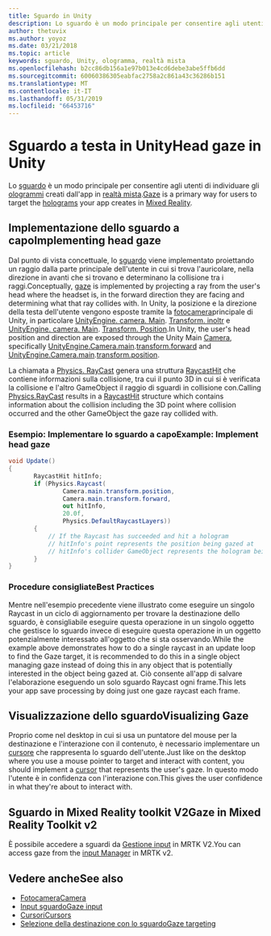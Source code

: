 ```yaml
---
title: Sguardo in Unity
description: Lo sguardo è un modo principale per consentire agli utenti di individuare gli ologrammi creati dall'app in realtà mista.
author: thetuvix
ms.author: yoyoz
ms.date: 03/21/2018
ms.topic: article
keywords: sguardo, Unity, ologramma, realtà mista
ms.openlocfilehash: b2cc86db156a1e97b013e4cd6debe3abe5ffb6dd
ms.sourcegitcommit: 60060386305eabfac2758a2c861a43c36286b151
ms.translationtype: MT
ms.contentlocale: it-IT
ms.lasthandoff: 05/31/2019
ms.locfileid: "66453716"
---
```

# <a name="head-gaze-in-unity"></a><span data-ttu-id="1c71d-104">Sguardo a testa in Unity</span><span class="sxs-lookup"><span data-stu-id="1c71d-104">Head gaze in Unity</span></span>

<span data-ttu-id="1c71d-105">Lo [sguardo](gaze.md) è un modo principale per consentire agli utenti di individuare gli [ologrammi](hologram.md) creati dall'app in [realtà mista](mixed-reality.md).</span><span class="sxs-lookup"><span data-stu-id="1c71d-105">[Gaze](gaze.md) is a primary way for users to target the [holograms](hologram.md) your app creates in [Mixed Reality](mixed-reality.md).</span></span>


## <a name="implementing-head-gaze"></a><span data-ttu-id="1c71d-106">Implementazione dello sguardo a capo</span><span class="sxs-lookup"><span data-stu-id="1c71d-106">Implementing head gaze</span></span>

<span data-ttu-id="1c71d-107">Dal punto di vista concettuale, lo [sguardo](gaze.md) viene implementato proiettando un raggio dalla parte principale dell'utente in cui si trova l'auricolare, nella direzione in avanti che si trovano e determinano la collisione tra i raggi.</span><span class="sxs-lookup"><span data-stu-id="1c71d-107">Conceptually, [gaze](gaze.md) is implemented by projecting a ray from the user's head where the headset is, in the forward direction they are facing and determining what that ray collides with.</span></span> <span data-ttu-id="1c71d-108">In Unity, la posizione e la direzione della testa dell'utente vengono esposte tramite la [fotocamera](camera-in-unity.md)principale di Unity, in particolare [UnityEngine. camera. Main](http://docs.unity3d.com/ScriptReference/Camera-main.html). [Transform. inoltr](http://docs.unity3d.com/ScriptReference/Transform-forward.html) e [UnityEngine. camera. Main](http://docs.unity3d.com/ScriptReference/Camera-main.html). [Transform. Position](http://docs.unity3d.com/ScriptReference/Transform-position.html).</span><span class="sxs-lookup"><span data-stu-id="1c71d-108">In Unity, the user's head position and direction are exposed through the Unity Main [Camera](camera-in-unity.md), specifically [UnityEngine.Camera.main](http://docs.unity3d.com/ScriptReference/Camera-main.html).[transform.forward](http://docs.unity3d.com/ScriptReference/Transform-forward.html) and [UnityEngine.Camera.main](http://docs.unity3d.com/ScriptReference/Camera-main.html).[transform.position](http://docs.unity3d.com/ScriptReference/Transform-position.html).</span></span>

<span data-ttu-id="1c71d-109">La chiamata a [Physics. RayCast](http://docs.unity3d.com/ScriptReference/Physics.Raycast.html) genera una struttura [RaycastHit](http://docs.unity3d.com/ScriptReference/RaycastHit.html) che contiene informazioni sulla collisione, tra cui il punto 3D in cui si è verificata la collisione e l'altro GameObject il raggio di sguardi in collisione con.</span><span class="sxs-lookup"><span data-stu-id="1c71d-109">Calling [Physics.RayCast](http://docs.unity3d.com/ScriptReference/Physics.Raycast.html) results in a [RaycastHit](http://docs.unity3d.com/ScriptReference/RaycastHit.html) structure which contains information about the collision including the 3D point where collision occurred and the other GameObject the gaze ray collided with.</span></span>

### <a name="example-implement-head-gaze"></a><span data-ttu-id="1c71d-110">Esempio: Implementare lo sguardo a capo</span><span class="sxs-lookup"><span data-stu-id="1c71d-110">Example: Implement head gaze</span></span>

```cs
void Update()
{
       RaycastHit hitInfo;
       if (Physics.Raycast(
               Camera.main.transform.position,
               Camera.main.transform.forward,
               out hitInfo,
               20.0f,
               Physics.DefaultRaycastLayers))
       {
           // If the Raycast has succeeded and hit a hologram
           // hitInfo's point represents the position being gazed at
           // hitInfo's collider GameObject represents the hologram being gazed at
       }
}
```

### <a name="best-practices"></a><span data-ttu-id="1c71d-111">Procedure consigliate</span><span class="sxs-lookup"><span data-stu-id="1c71d-111">Best Practices</span></span>

<span data-ttu-id="1c71d-112">Mentre nell'esempio precedente viene illustrato come eseguire un singolo Raycast in un ciclo di aggiornamento per trovare la destinazione dello sguardo, è consigliabile eseguire questa operazione in un singolo oggetto che gestisce lo sguardo invece di eseguire questa operazione in un oggetto potenzialmente interessato all'oggetto che si sta osservando.</span><span class="sxs-lookup"><span data-stu-id="1c71d-112">While the example above demonstrates how to do a single raycast in an update loop to find the Gaze target, it is recommended to do this in a single object managing gaze instead of doing this in any object that is potentially interested in the object being gazed at.</span></span> <span data-ttu-id="1c71d-113">Ciò consente all'app di salvare l'elaborazione eseguendo un solo sguardo Raycast ogni frame.</span><span class="sxs-lookup"><span data-stu-id="1c71d-113">This lets your app save processing by doing just one gaze raycast each frame.</span></span>

## <a name="visualizing-gaze"></a><span data-ttu-id="1c71d-114">Visualizzazione dello sguardo</span><span class="sxs-lookup"><span data-stu-id="1c71d-114">Visualizing Gaze</span></span>

<span data-ttu-id="1c71d-115">Proprio come nel desktop in cui si usa un puntatore del mouse per la destinazione e l'interazione con il contenuto, è necessario implementare un [cursore](cursors.md) che rappresenta lo sguardo dell'utente.</span><span class="sxs-lookup"><span data-stu-id="1c71d-115">Just like on the desktop where you use a mouse pointer to target and interact with content, you should implement a [cursor](cursors.md) that represents the user's gaze.</span></span> <span data-ttu-id="1c71d-116">In questo modo l'utente è in confidenza con l'interazione con.</span><span class="sxs-lookup"><span data-stu-id="1c71d-116">This gives the user confidence in what they're about to interact with.</span></span>

## <a name="gaze-in-mixed-reality-toolkit-v2"></a><span data-ttu-id="1c71d-117">Sguardo in Mixed Reality toolkit V2</span><span class="sxs-lookup"><span data-stu-id="1c71d-117">Gaze in Mixed Reality Toolkit v2</span></span>
<span data-ttu-id="1c71d-118">È possibile accedere a sguardi da [Gestione input](https://microsoft.github.io/MixedRealityToolkit-Unity/Documentation/Input/Overview.html) in MRTK V2.</span><span class="sxs-lookup"><span data-stu-id="1c71d-118">You can access gaze from the [input Manager](https://microsoft.github.io/MixedRealityToolkit-Unity/Documentation/Input/Overview.html) in MRTK v2.</span></span>

## <a name="see-also"></a><span data-ttu-id="1c71d-119">Vedere anche</span><span class="sxs-lookup"><span data-stu-id="1c71d-119">See also</span></span>
* [<span data-ttu-id="1c71d-120">Fotocamera</span><span class="sxs-lookup"><span data-stu-id="1c71d-120">Camera</span></span>](camera-in-unity.md)
* [<span data-ttu-id="1c71d-121">Input sguardo</span><span class="sxs-lookup"><span data-stu-id="1c71d-121">Gaze input</span></span>](gaze.md)
* [<span data-ttu-id="1c71d-122">Cursori</span><span class="sxs-lookup"><span data-stu-id="1c71d-122">Cursors</span></span>](cursors.md)
* [<span data-ttu-id="1c71d-123">Selezione della destinazione con lo sguardo</span><span class="sxs-lookup"><span data-stu-id="1c71d-123">Gaze targeting</span></span>](gaze-targeting.md)
